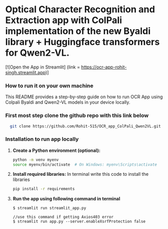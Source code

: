 #  Optical Character Recognition and Extraction app with ColPali implementation of the new Byaldi library + Huggingface transformers for Qwen2-VL.
[![Open the App in Streamlit] (link = https://ocr-app-rohit-singh.streamlit.app)]


### How to run it on your own machine
This README provides a step-by-step guide on how to run OCR App using Colpali Byaldi and Qwen2-VL models in your device locally.

### First most step clone the github repo with this link below
```bash
  git clone https://github.com/Rohit-515/OCR_app_ColPali_Qwen2VL.git
```

### **Installation to run app locally**
1. **Create a Python environment (optional):**
   ```bash
   python -m venv myenv
   source myenv/bin/activate  # On Windows: myenv\Scripts\activate
   ```
2. **Install required libraries:**
   In terminal write this code to install the libraries
   ```bash
   pip install -r requirements
   ```
3. **Run the app using following command in terminal**

   ```
   $ streamlit run streamlit_app.py
   
   //use this command if getting Axios403 error
   $ streamlit run app.py --server.enableXsrfProtection false


   ```

